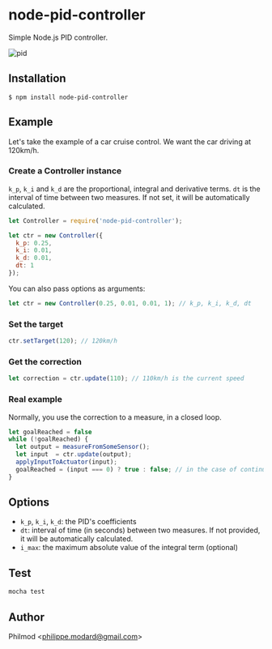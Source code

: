 # node-pid-controller

Simple Node.js PID controller.

![pid](http://upload.wikimedia.org/wikipedia/commons/9/91/PID_en_updated_feedback.svg)

## Installation

```
$ npm install node-pid-controller
```

## Example

Let's take the example of a car cruise control. We want the car driving at 120km/h.

### Create a Controller instance

`k_p`, `k_i` and `k_d` are the proportional, integral and derivative terms. `dt` is the interval of time between two measures. If not set, it will be automatically calculated.

```js
let Controller = require('node-pid-controller');

let ctr = new Controller({
  k_p: 0.25,
  k_i: 0.01,
  k_d: 0.01,
  dt: 1
});
```

You can also pass options as arguments:
```js
let ctr = new Controller(0.25, 0.01, 0.01, 1); // k_p, k_i, k_d, dt
```

### Set the target

```js
ctr.setTarget(120); // 120km/h
```

### Get the correction

```js
let correction = ctr.update(110); // 110km/h is the current speed
```

### Real example

Normally, you use the correction to a measure, in a closed loop.

```js
let goalReached = false
while (!goalReached) {
  let output = measureFromSomeSensor();
  let input  = ctr.update(output);
  applyInputToActuator(input);
  goalReached = (input === 0) ? true : false; // in the case of continuous control, you let this letiable 'false'
}
```

## Options

* `k_p`, `k_i`, `k_d`: the PID's coefficients
* `dt`: interval of time (in seconds) between two measures. If not provided, it will be automatically calculated.
* `i_max`: the maximum absolute value of the integral term (optional)

## Test

```js
mocha test
```

## Author

Philmod &lt;philippe.modard@gmail.com&gt;
